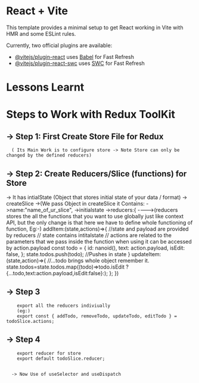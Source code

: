 # React + Vite

This template provides a minimal setup to get React working in Vite with HMR and some ESLint rules.

Currently, two official plugins are available:

- [@vitejs/plugin-react](https://github.com/vitejs/vite-plugin-react/blob/main/packages/plugin-react/README.md) uses [Babel](https://babeljs.io/) for Fast Refresh
- [@vitejs/plugin-react-swc](https://github.com/vitejs/vite-plugin-react-swc) uses [SWC](https://swc.rs/) for Fast Refresh

# Lessons Learnt

# Steps to Work with Redux ToolKit
## -> Step 1: First Create Store File for Redux
      ( Its Main Work is to configure store -> Note Store can only be changed by the defined reducers)
      
## -> Step 2: Create Reducers/Slice (functions) for Store
  -> It has intialState (Object that stores initial state of your data / format)
  -> createSlice ->(We pass Object in createSlice 
   it Contains:
   ->name:"name_of_ur_slice",
   ->initialstate
   ->reducers:{
   ---->(reducers stores the all the functions that you want to use globally just like context API, but the only change is that here we have to define whole functioning of function, Eg:-)
      addItem:(state,actions)=>{
      //state and payload are provided by reducers 
      // state contains intitalstate
      // actions are related to the parameters that we pass inside the function when using it can be accessed by action.payload
        const todo = {
        id: nanoid(),
        text: action.payload,
        isEdit: false,
      };
      state.todos.push(todo); //Pushes in state
      }
      updateItem:(state,action)=>{
      //...todo brings whole object remember it.
        state.todos=state.todos.map((todo)=>todo.isEdit ? {...todo,text:action.payload,isEdit:false}:);
      };
   })

## -> Step 3
        export all the reducers indiviually 
        (eg:)
        export const { addTodo, removeTodo, updateTodo, editTodo } = todoSlice.actions;

## -> Step 4
        export reducer for store 
        export default todoSlice.reducer;


      -> Now Use of useSelector and useDispatch 
      

   
